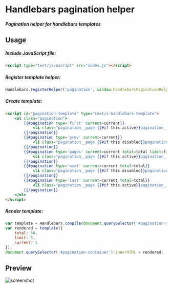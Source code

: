 # Handlebars pagination helper
##### Pagination helper for handlebars templates

## Usage
##### Include JavaScript file:
```html
<script type="text/javascript" src="index.js"></script>
```

##### Register template helper:
```javascript
Handlebars.registerHelper('pagination', window.handlebarsPaginationHelper);
```

##### Create template:
```html
<script id="pagination-template" type="text/x-handlebars-template">
	<ul class="pagination">
		{{#pagination type='first' current=current}}
			<li class="pagination__page {{#if this.active}}pagination__page--active{{/if}}" data-page="{{this.page}}">First</li>
		{{/pagination}}
		{{#pagination type='prev' current=current}}
			<li class="pagination__page {{#if this.disabled}}pagination__page--disabled{{/if}}" data-page="{{this.page}}">Prev</li>
		{{/pagination}}
		{{#pagination type='pages' current=current total=total limit=limit}}
			<li class="pagination__page {{#if this.active}}pagination__page--active{{/if}}" data-page="{{this.page}}">{{this.page}}</li>
		{{/pagination}}
		{{#pagination type='next' current=current total=total}}
			<li class="pagination__page {{#if this.disabled}}pagination__page--disabled{{/if}}" data-page="{{this.page}}">Next</li>
		{{/pagination}}
		{{#pagination type='last' current=current total=total}}
			<li class="pagination__page {{#if this.active}}pagination__page--active{{/if}}" data-page="{{this.page}}">Last</li>
		{{/pagination}}
	</ul>
</script>
```

##### Render template:
```javascript
var template = Handlebars.compile(document.querySelector('#pagination-template').innerHTML);
var rendered = template({
	total: 50,
	limit: 5,
	current: 1
});
document.querySelector('#pagination-container').innerHTML = rendered;
```

## Preview
![screenshot](https://raw.githubusercontent.com/MarinescuEvghenii/handlebars-pagination-helper/master/demo/preview.png)
